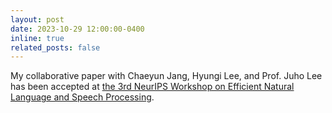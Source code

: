 ```yaml
---
layout: post
date: 2023-10-29 12:00:00-0400
inline: true
related_posts: false
---
```


My collaborative paper with Chaeyun Jang, Hyungi Lee, and Prof. Juho Lee has been accepted at <a href="https://neurips2023-enlsp.github.io" target="_blank">the 3rd NeurIPS Workshop on Efficient Natural Language and Speech Processing</a>.
